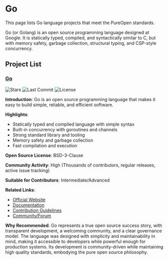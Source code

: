# Go

This page lists Go language projects that meet the PureOpen standards.

Go (or Golang) is an open source programming language designed at Google. It is statically typed, compiled, and syntactically similar to C, but with memory safety, garbage collection, structural typing, and CSP-style concurrency.

## Project List

### [Go](https://github.com/golang/go)

![Stars](https://img.shields.io/github/stars/golang/go?style=flat)
![Last Commit](https://img.shields.io/github/last-commit/golang/go?style=flat)
![License](https://img.shields.io/github/license/golang/go?style=flat)

**Introduction**: Go is an open source programming language that makes it easy to build simple, reliable, and efficient software.

**Highlights**:
- Statically typed and compiled language with simple syntax
- Built-in concurrency with goroutines and channels
- Strong standard library and tooling
- Memory safety and garbage collection
- Fast compilation and execution

**Open Source License**: BSD-3-Clause

**Community Activity**: High (Thousands of contributors, regular releases, active issue tracking)

**Suitable for Contributors**: Intermediate/Advanced

**Related Links**:
- [Official Website](https://go.dev/)
- [Documentation](https://go.dev/doc/)
- [Contribution Guidelines](https://go.dev/doc/contribute)
- [Community/Forum](https://go.dev/wiki/Questions)

**Why Recommended**: Go represents a true open source success story, with transparent development, a welcoming community, and a clear governance model. The language was designed with simplicity and maintainability in mind, making it accessible to developers while powerful enough for production systems. Its development is community-driven while maintaining high quality standards, embodying the pure open source philosophy.

<!-- Projects will be added here after review -->

